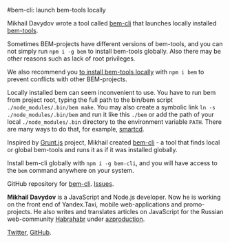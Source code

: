 #bem-cli: launch bem-tools locally

Mikhail Davydov wrote a tool called [bem-cli](https://github.com/bem/bem-cli) that launches locally
installed [bem-tools](https://bem.info/tools/bem/bem-tools/).

Sometimes BEM-projects have different versions of bem-tools, and you can not simply run `npm i -g bem`
to install bem-tools globally. Also there may be other reasons such as lack of root privileges.

We also recommend you [to install bem-tools locally](https://bem.info/tools/bem/bem-tools/installation/) with `npm i bem`
to prevent conflicts with other BEM-projects.

Locally installed bem can seem inconvenient to use. You have to run bem from project root, typing the full path to the
bin/bem script `./node_modules/.bin/bem make`. You may also create a symbolic link `ln -s ./node_modules/.bin/bem`
and run it like this `./bem` or add the path of your local `./node_modules/.bin` directory to the environment
variable `PATH`. There are many ways to do that, for example, [smartcd](https://bem.info/articles/smartcd/).

Inspired by [Grunt.js](http://gruntjs.com/) project, Mikhail created [bem-cli](https://github.com/bem/bem-cli/blob/master/bin/bem) -
a tool that finds local or global bem-tools and runs it as if it was installed globally.

Install bem-cli globally with  `npm i -g bem-cli`, and you will have access to the `bem` command anywhere on your system.

GitHub repository for [bem-cli](https://github.com/bem/bem-cli).
[Issues](https://github.com/bem/bem-cli/issues).

**Mikhail Davydov** is a JavaScript and Node.js developer. Now he is working on the front end of Yandex.Taxi,
mobile web-applications and promo-projects. He also writes and translates articles on JavaScript for the
Russian web-community [Habrahabr](http://habrahabr.ru/) under [azproduction](http://habrahabr.ru/users/azproduction/).

[Twitter](https://twitter.com/azproduction), [GitHub](https://github.com/azproduction).
